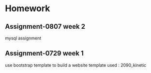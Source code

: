 # Homework

## Assignment-0807 week 2
mysql assignment

## Assignment-0729 week 1 
use bootstrap template to build a website 
template used : 2090_kinetic 
